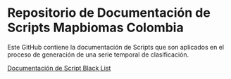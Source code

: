 # Repositorio de Documentación de Scripts Mapbiomas Colombia


Este GitHub contiene la documentación de Scripts que son aplicados en el proceso de generación de una serie temporal de clasificación. 


[Documentación de Script Black List ](https://github.com/GaiaMapbiomas/Mapbiomas-Colombia/tree/main/Coleccion1)

